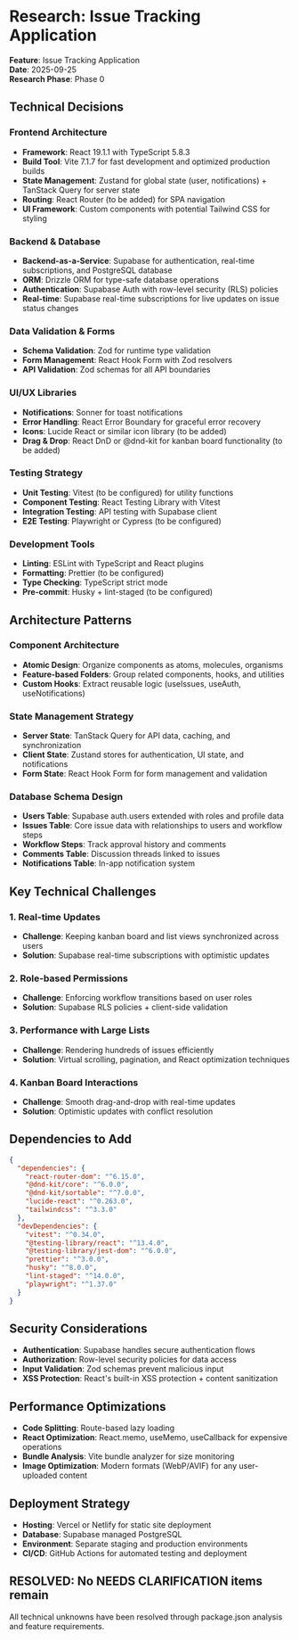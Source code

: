 # Research: Issue Tracking Application

**Feature**: Issue Tracking Application  
**Date**: 2025-09-25  
**Research Phase**: Phase 0

## Technical Decisions

### Frontend Architecture
- **Framework**: React 19.1.1 with TypeScript 5.8.3
- **Build Tool**: Vite 7.1.7 for fast development and optimized production builds
- **State Management**: Zustand for global state (user, notifications) + TanStack Query for server state
- **Routing**: React Router (to be added) for SPA navigation
- **UI Framework**: Custom components with potential Tailwind CSS for styling

### Backend & Database
- **Backend-as-a-Service**: Supabase for authentication, real-time subscriptions, and PostgreSQL database
- **ORM**: Drizzle ORM for type-safe database operations
- **Authentication**: Supabase Auth with row-level security (RLS) policies
- **Real-time**: Supabase real-time subscriptions for live updates on issue status changes

### Data Validation & Forms
- **Schema Validation**: Zod for runtime type validation
- **Form Management**: React Hook Form with Zod resolvers
- **API Validation**: Zod schemas for all API boundaries

### UI/UX Libraries
- **Notifications**: Sonner for toast notifications
- **Error Handling**: React Error Boundary for graceful error recovery
- **Icons**: Lucide React or similar icon library (to be added)
- **Drag & Drop**: React DnD or @dnd-kit for kanban board functionality (to be added)

### Testing Strategy
- **Unit Testing**: Vitest (to be configured) for utility functions
- **Component Testing**: React Testing Library with Vitest
- **Integration Testing**: API testing with Supabase client
- **E2E Testing**: Playwright or Cypress (to be configured)

### Development Tools
- **Linting**: ESLint with TypeScript and React plugins
- **Formatting**: Prettier (to be configured)
- **Type Checking**: TypeScript strict mode
- **Pre-commit**: Husky + lint-staged (to be configured)

## Architecture Patterns

### Component Architecture
- **Atomic Design**: Organize components as atoms, molecules, organisms
- **Feature-based Folders**: Group related components, hooks, and utilities
- **Custom Hooks**: Extract reusable logic (useIssues, useAuth, useNotifications)

### State Management Strategy
- **Server State**: TanStack Query for API data, caching, and synchronization
- **Client State**: Zustand stores for authentication, UI state, and notifications
- **Form State**: React Hook Form for form management and validation

### Database Schema Design
- **Users Table**: Supabase auth.users extended with roles and profile data
- **Issues Table**: Core issue data with relationships to users and workflow steps
- **Workflow Steps**: Track approval history and comments
- **Comments Table**: Discussion threads linked to issues
- **Notifications Table**: In-app notification system

## Key Technical Challenges

### 1. Real-time Updates
- **Challenge**: Keeping kanban board and list views synchronized across users
- **Solution**: Supabase real-time subscriptions with optimistic updates

### 2. Role-based Permissions
- **Challenge**: Enforcing workflow transitions based on user roles
- **Solution**: Supabase RLS policies + client-side validation

### 3. Performance with Large Lists
- **Challenge**: Rendering hundreds of issues efficiently
- **Solution**: Virtual scrolling, pagination, and React optimization techniques

### 4. Kanban Board Interactions
- **Challenge**: Smooth drag-and-drop with real-time updates
- **Solution**: Optimistic updates with conflict resolution

## Dependencies to Add
```json
{
  "dependencies": {
    "react-router-dom": "^6.15.0",
    "@dnd-kit/core": "^6.0.0",
    "@dnd-kit/sortable": "^7.0.0",
    "lucide-react": "^0.263.0",
    "tailwindcss": "^3.3.0"
  },
  "devDependencies": {
    "vitest": "^0.34.0",
    "@testing-library/react": "^13.4.0",
    "@testing-library/jest-dom": "^6.0.0",
    "prettier": "^3.0.0",
    "husky": "^8.0.0",
    "lint-staged": "^14.0.0",
    "playwright": "^1.37.0"
  }
}
```

## Security Considerations
- **Authentication**: Supabase handles secure authentication flows
- **Authorization**: Row-level security policies for data access
- **Input Validation**: Zod schemas prevent malicious input
- **XSS Protection**: React's built-in XSS protection + content sanitization

## Performance Optimizations
- **Code Splitting**: Route-based lazy loading
- **React Optimization**: React.memo, useMemo, useCallback for expensive operations
- **Bundle Analysis**: Vite bundle analyzer for size monitoring
- **Image Optimization**: Modern formats (WebP/AVIF) for any user-uploaded content

## Deployment Strategy
- **Hosting**: Vercel or Netlify for static site deployment
- **Database**: Supabase managed PostgreSQL
- **Environment**: Separate staging and production environments
- **CI/CD**: GitHub Actions for automated testing and deployment

## RESOLVED: No NEEDS CLARIFICATION items remain
All technical unknowns have been resolved through package.json analysis and feature requirements.